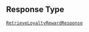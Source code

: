## Response Type

[`RetrieveLoyaltyRewardResponse`](../../doc/models/retrieve-loyalty-reward-response.md)
